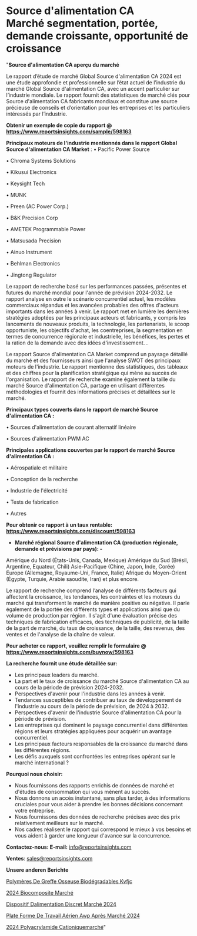 # Source d'alimentation CA Marché segmentation, portée, demande croissante, opportunité de croissance

"<strong>Source d'alimentation CA aperçu du marché</strong>

Le rapport d’étude de marché Global Source d'alimentation CA 2024 est une étude approfondie et professionnelle sur l’état actuel de l’industrie du marché Global Source d'alimentation CA, avec un accent particulier sur l’industrie mondiale. Le rapport fournit des statistiques de marché clés pour Source d'alimentation CA fabricants mondiaux et constitue une source précieuse de conseils et d’orientation pour les entreprises et les particuliers intéressés par l’industrie.

<strong>Obtenir un exemple de copie du rapport @ <a href=https://www.reportsinsights.com/sample/598163>https://www.reportsinsights.com/sample/598163</a></strong>

<strong>Principaux moteurs de l'industrie mentionnés dans le rapport Global Source d'alimentation CA Market</strong> :
• Pacific Power Source

• Chroma Systems Solutions

• Kikusui Electronics

• Keysight Tech

• MUNK

• Preen (AC Power Corp.)

• B&K Precision Corp

• AMETEK Programmable Power

• Matsusada Precision

• Ainuo Instrument

• Behlman Electronics

• Jingtong Regulator

Le rapport de recherche basé sur les performances passées, présentes et futures du marché mondial pour l'année de prévision 2024-2032. Le rapport analyse en outre le scénario concurrentiel actuel, les modèles commerciaux répandus et les avancées probables des offres d'acteurs importants dans les années à venir. Le rapport met en lumière les dernières stratégies adoptées par les principaux acteurs et fabricants, y compris les lancements de nouveaux produits, la technologie, les partenariats, le scoop opportuniste, les objectifs d'achat, les coentreprises, la segmentation en termes de concurrence régionale et industrielle, les bénéfices, les pertes et la ration de la demande avec des idées d'investissement. .

Le rapport Source d'alimentation CA Market comprend un paysage détaillé du marché et des fournisseurs ainsi que l'analyse SWOT des principaux moteurs de l'industrie. Le rapport mentionne des statistiques, des tableaux et des chiffres pour la planification stratégique qui mène au succès de l'organisation. Le rapport de recherche examine également la taille du marché Source d'alimentation CA, partage en utilisant différentes méthodologies et fournit des informations précises et détaillées sur le marché.

<strong>Principaux types couverts dans le rapport de marché Source d'alimentation CA :</strong>

• Sources d'alimentation de courant alternatif linéaire

• Sources d'alimentation PWM AC

<strong>Principales applications couvertes par le rapport de marché Source d'alimentation CA :</strong>

• Aérospatiale et militaire

• Conception de la recherche

• Industrie de l'électricité

• Tests de fabrication

• Autres

<strong>Pour obtenir ce rapport à un taux rentable: <a href=https://www.reportsinsights.com/discount/598163>https://www.reportsinsights.com/discount/598163</a></strong>
<ul>
  <li><strong>Marché régional Source d'alimentation CA (production régionale, demande et prévisions par pays): -</strong></li>
</ul>
Amérique du Nord (États-Unis, Canada, Mexique)
Amérique du Sud (Brésil, Argentine, Equateur, Chili)
Asie-Pacifique (Chine, Japon, Inde, Corée)
Europe (Allemagne, Royaume-Uni, France, Italie)
Afrique du Moyen-Orient (Égypte, Turquie, Arabie saoudite, Iran) et plus encore.

Le rapport de recherche comprend l’analyse de différents facteurs qui affectent la croissance, les tendances, les contraintes et les moteurs du marché qui transforment le marché de manière positive ou négative. Il parle également de la portée des différents types et applications ainsi que du volume de production par région. Il s'agit d'une évaluation précise des techniques de fabrication efficaces, des techniques de publicité, de la taille de la part de marché, du taux de croissance, de la taille, des revenus, des ventes et de l'analyse de la chaîne de valeur.

<strong>Pour acheter ce rapport, veuillez remplir le formulaire @   <a href=https://www.reportsinsights.com/buynow/598163>https://www.reportsinsights.com/buynow/598163</a></strong>

<strong>La recherche fournit une étude détaillée sur:</strong>
<ul>
  <li>Les principaux leaders du marché.</li>
  <li>La part et le taux de croissance du marché Source d'alimentation CA au cours de la période de prévision 2024-2032.</li>
  <li>Perspectives d'avenir pour l'industrie dans les années à venir.</li>
  <li>Tendances susceptibles de contribuer au taux de développement de l'industrie au cours de la période de prévision, de 2024 à 2032.</li>
  <li>Perspectives d'avenir de l'industrie Source d'alimentation CA pour la période de prévision.</li>
  <li>Les entreprises qui dominent le paysage concurrentiel dans différentes régions et leurs stratégies appliquées pour acquérir un avantage concurrentiel.</li>
  <li>Les principaux facteurs responsables de la croissance du marché dans les différentes régions.</li>
  <li>Les défis auxquels sont confrontées les entreprises opérant sur le marché international ?</li>
</ul>
<strong>Pourquoi nous choisir:</strong>
<ul>
  <li>Nous fournissons des rapports enrichis de données de marché et d'études de consommation qui vous mènent au succès.</li>
  <li>Nous donnons un accès instantané, sans plus tarder, à des informations cruciales pour vous aider à prendre les bonnes décisions concernant votre entreprise.</li>
  <li>Nous fournissons des données de recherche précises avec des prix relativement meilleurs sur le marché.</li>
  <li>Nos cadres réalisent le rapport qui correspond le mieux à vos besoins et vous aident à garder une longueur d'avance sur la concurrence.</li>
</ul>
<strong>Contactez-nous:
</strong><strong>E-mail:</strong> <a href=mailto:info@reportsinsights.com>info@reportsinsights.com</a>

<strong>Ventes</strong>: <a href=mailto:sales@reportsinsights.com>sales@reportsinsights.com</a>

<strong>Unsere anderen Berichte</strong>

<a href=https://www.linkedin.com/pulse/polymères-de-greffe-osseuse-biodégradables-kvfjc/>Polymères De Greffe Osseuse Biodégradables Kvfjc</a>

<a href=https://www.linkedin.com/pulse/2024-biocomposite-march%C3%A9tendance-et-pr%C3%A9visions-qrycc/>2024 Biocomposite Marché</a>

<a href=https://www.linkedin.com/pulse/dispositif-dalimentation-discret-marché-analyse-nkfmc/>Dispositif Dalimentation Discret Marché 2024</a>

<a href=https://www.linkedin.com/pulse/plate-forme-de-travail-aérien-awp-après-marché-principales-il6cc/>Plate Forme De Travail Aérien Awp Après Marché 2024</a>

<a href=https://www.linkedin.com/pulse/2024-polyacrylamide-cationiquemarch%C3%A9-aper%C3%A7us-5egcc/>2024 Polyacrylamide Cationiquemarché</a>"
